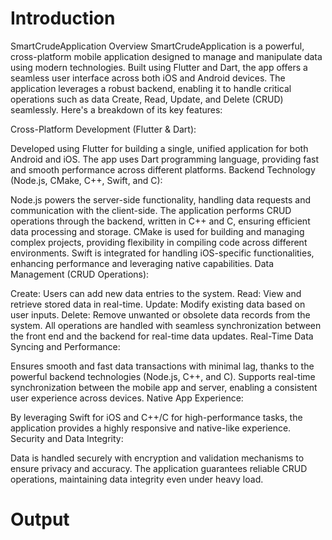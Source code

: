 # Introduction
SmartCrudeApplication Overview
SmartCrudeApplication is a powerful, cross-platform mobile application designed to manage and manipulate data using modern technologies. Built using Flutter and Dart, the app offers a seamless user interface across both iOS and Android devices. The application leverages a robust backend, enabling it to handle critical operations such as data Create, Read, Update, and Delete (CRUD) seamlessly. Here's a breakdown of its key features:

Cross-Platform Development (Flutter & Dart):

Developed using Flutter for building a single, unified application for both Android and iOS.
The app uses Dart programming language, providing fast and smooth performance across different platforms.
Backend Technology (Node.js, CMake, C++, Swift, and C):

Node.js powers the server-side functionality, handling data requests and communication with the client-side.
The application performs CRUD operations through the backend, written in C++ and C, ensuring efficient data processing and storage.
CMake is used for building and managing complex projects, providing flexibility in compiling code across different environments.
Swift is integrated for handling iOS-specific functionalities, enhancing performance and leveraging native capabilities.
Data Management (CRUD Operations):

Create: Users can add new data entries to the system.
Read: View and retrieve stored data in real-time.
Update: Modify existing data based on user inputs.
Delete: Remove unwanted or obsolete data records from the system.
All operations are handled with seamless synchronization between the front end and the backend for real-time data updates.
Real-Time Data Syncing and Performance:

Ensures smooth and fast data transactions with minimal lag, thanks to the powerful backend technologies (Node.js, C++, and C).
Supports real-time synchronization between the mobile app and server, enabling a consistent user experience across devices.
Native App Experience:

By leveraging Swift for iOS and C++/C for high-performance tasks, the application provides a highly responsive and native-like experience.
Security and Data Integrity:

Data is handled securely with encryption and validation mechanisms to ensure privacy and accuracy.
The application guarantees reliable CRUD operations, maintaining data integrity even under heavy load.



# Output
